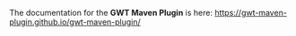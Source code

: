 The documentation for the **GWT Maven Plugin** is here: https://gwt-maven-plugin.github.io/gwt-maven-plugin/


